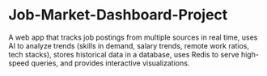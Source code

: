 # Job-Market-Dashboard-Project
A web app that tracks job postings from multiple sources in real time, uses AI to analyze trends (skills in demand, salary trends, remote work ratios, tech stacks), stores historical data in a database, uses Redis to serve high-speed queries, and provides interactive visualizations.
